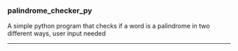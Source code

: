### palindrome_checker_py
A simple python program that checks if a word is a palindrome in two different ways, user input needed

-----------------------------------------------------------------------------
